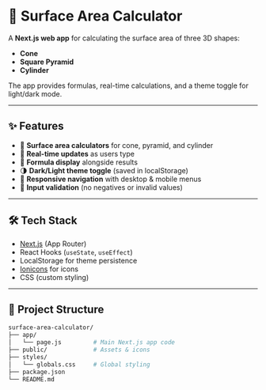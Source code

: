 # 📘 Surface Area Calculator

A **Next.js web app** for calculating the surface area of three 3D shapes:  
- **Cone**  
- **Square Pyramid**  
- **Cylinder**

The app provides formulas, real-time calculations, and a theme toggle for light/dark mode.

---

## ✨ Features
- 🧮 **Surface area calculators** for cone, pyramid, and cylinder  
- 🔄 **Real-time updates** as users type  
- 📐 **Formula display** alongside results  
- 🌗 **Dark/Light theme toggle** (saved in localStorage)  
- 📱 **Responsive navigation** with desktop & mobile menus  
- 🚫 **Input validation** (no negatives or invalid values)  

---

## 🛠️ Tech Stack
- [Next.js](https://nextjs.org/) (App Router)  
- React Hooks (`useState`, `useEffect`)  
- LocalStorage for theme persistence  
- [Ionicons](https://ionic.io/ionicons) for icons  
- CSS (custom styling)

---

## 📂 Project Structure
```bash
surface-area-calculator/
├── app/
│   └── page.js         # Main Next.js app code
├── public/             # Assets & icons
├── styles/
│   └── globals.css     # Global styling
├── package.json
└── README.md

